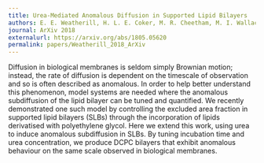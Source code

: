 ```yaml
---
title: Urea-Mediated Anomalous Diffusion in Supported Lipid Bilayers
authors: E. E. Weatherill, H. L. E. Coker, M. R. Cheetham, M. I. Wallace
journal: ArXiv 2018
externalurl: https://arxiv.org/abs/1805.05620
permalink: papers/Weatherill_2018_ArXiv
---
```

Diffusion in biological membranes is seldom simply Brownian motion; instead, the rate of diffusion is dependent on the timescale of observation and so is often described as anomalous. In order to help better understand this phenomenon, model systems are needed where the anomalous subdiffusion of the lipid bilayer can be tuned and quantified. We recently demonstrated one such model by controlling the excluded area fraction in supported lipid bilayers (SLBs) through the incorporation of lipids derivatised with polyethylene glycol. Here we extend this work, using urea to induce anomalous subdiffusion in SLBs. By tuning incubation time and urea concentration, we produce DCPC bilayers that exhibit anomalous behaviour on the same scale observed in biological membranes.
